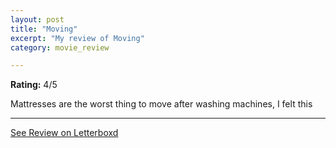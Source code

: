 ```yaml
---
layout: post
title: "Moving"
excerpt: "My review of Moving"
category: movie_review

---
```


**Rating:** 4/5

Mattresses are the worst thing to move after washing machines, I felt this

<hr>

[See Review on Letterboxd](https://boxd.it/23f8Nj)
